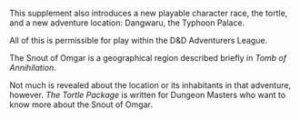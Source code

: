 This supplement also introduces a new playable character race, the tortle, and a new adventure location: Dangwaru, the Typhoon Palace. 

All of this is permissible for play within the D&D Adventurers League.

The Snout of Omgar is a geographical region described briefly in _Tomb of Annihilation_.

Not much is revealed about the location or its inhabitants in that adventure, however. _The Tortle Package_ is written for Dungeon Masters who want to know more about the Snout of Omgar.